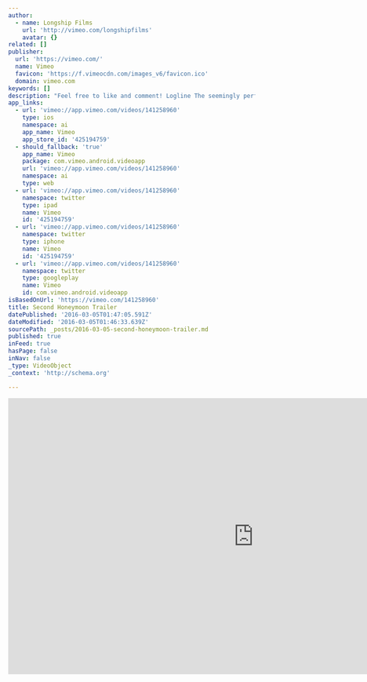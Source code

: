 ```yaml
---
author:
  - name: Longship Films
    url: 'http://vimeo.com/longshipfilms'
    avatar: {}
related: []
publisher:
  url: 'https://vimeo.com/'
  name: Vimeo
  favicon: 'https://f.vimeocdn.com/images_v6/favicon.ico'
  domain: vimeo.com
keywords: []
description: "Feel free to like and comment! Logline The seemingly perfect honeymoon of two newlyweds is disrupted by the memories of another, similar holiday. Short Synopsis Newlyweds Jesper and Agnes are spending their honeymoon at the beautiful lakeside home of Jesper's uncle Harry, deep in sun-drenched Portugal."
app_links:
  - url: 'vimeo://app.vimeo.com/videos/141258960'
    type: ios
    namespace: ai
    app_name: Vimeo
    app_store_id: '425194759'
  - should_fallback: 'true'
    app_name: Vimeo
    package: com.vimeo.android.videoapp
    url: 'vimeo://app.vimeo.com/videos/141258960'
    namespace: ai
    type: web
  - url: 'vimeo://app.vimeo.com/videos/141258960'
    namespace: twitter
    type: ipad
    name: Vimeo
    id: '425194759'
  - url: 'vimeo://app.vimeo.com/videos/141258960'
    namespace: twitter
    type: iphone
    name: Vimeo
    id: '425194759'
  - url: 'vimeo://app.vimeo.com/videos/141258960'
    namespace: twitter
    type: googleplay
    name: Vimeo
    id: com.vimeo.android.videoapp
isBasedOnUrl: 'https://vimeo.com/141258960'
title: Second Honeymoon Trailer
datePublished: '2016-03-05T01:47:05.591Z'
dateModified: '2016-03-05T01:46:33.639Z'
sourcePath: _posts/2016-03-05-second-honeymoon-trailer.md
published: true
inFeed: true
hasPage: false
inNav: false
_type: VideoObject
_context: 'http://schema.org'

---
```

<iframe src="https://cdn.embedly.com/widgets/media.html?src=https%3A%2F%2Fplayer.vimeo.com%2Fvideo%2F141258960&amp;url=https%3A%2F%2Fvimeo.com%2F141258960&amp;image=http%3A%2F%2Fi.vimeocdn.com%2Fvideo%2F538209109_1280.jpg&amp;key=b7d04c9b404c499eba89ee7072e1c4f7&amp;type=text%2Fhtml&amp;schema=vimeo" width="1000" height="563" scrolling="no" frameborder="0" allowfullscreen="allowfullscreen" style=""></iframe>